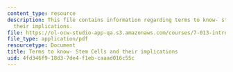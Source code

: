 ```yaml
---
content_type: resource
description: This file contains information regarding terms to know- stem cells and
  their implications.
file: https://ol-ocw-studio-app-qa.s3.amazonaws.com/courses/7-013-introductory-biology-spring-2013/4fd346f918d37de4f1ebcaaad016c55c_MIT7_013S12_StemCells.pdf
file_type: application/pdf
resourcetype: Document
title: Terms to know- Stem Cells and their implications
uid: 4fd346f9-18d3-7de4-f1eb-caaad016c55c
---
```

